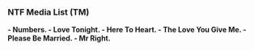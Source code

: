 ### NTF Media List (TM)
<b>
 - Numbers.
 - Love Tonight.
 - Here To Heart.
 - The Love You Give Me.
 - Please Be Married.
 - Mr Right.
</b>


